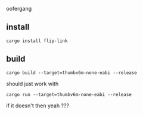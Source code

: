 oofergang

## install

```
cargo install flip-link
```

## build

`cargo build --target=thumbv6m-none-eabi --release`

should just work with

`cargo run --target=thumbv6m-none-eabi --release`

if it doesn't then yeah ???